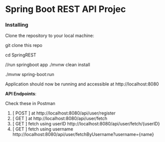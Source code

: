 # Spring Boot REST API Projec


### Installing

Clone the repository to your local machine:


git clone this repo

cd SpringREST

//run springboot app
./mvnw clean install

./mvnw spring-boot:run

Application should now be running and accessible at http://localhost:8080

**API Endpoints**:

Check these in Postman
1. [ POST ] at http://localhost:8080/api/user/register
2. [ GET ]  at http://localhost:8080/api/user/fetch
3. [ GET ] fetch using userID http://localhost:8080/api/user/fetch/{userID}
4. [ GET ] fetch using username http://localhost:8080/api/user/fetchByUsername?username={name}
